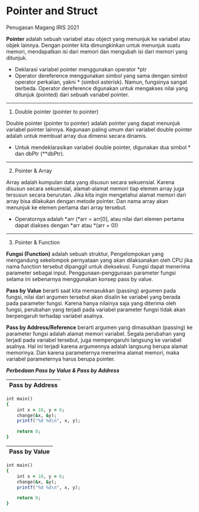 # Pointer and Struct
Penugasan Magang IRIS 2021

**Pointer** adalah sebuah variabel atau object yang menunjuk ke variabel atau objek lainnya. Dengan pointer kita dimungkinkan untuk menunjuk suatu memori, mendapatkan isi dari memori dan mengubah isi dari memori yang ditunjuk.
- Deklarasi variabel pointer menggunakan operator *ptr
- Operator dereference menggunakan simbol yang sama dengan simbol operator perkalian, yakni * (simbol asterisk). Namun, fungsinya sangat berbeda. Operator dereference digunakan untuk mengakses nilai yang ditunjuk (pointed) dari sebuah variabel pointer.
---------------------------------------

1. Double pointer (pointer to pointer)

Double pointer (pointer to pointer) adalah pointer yang dapat menunjuk variabel pointer lainnya. Kegunaan paling umum dari variabel double pointer adalah untuk membuat array dua dimensi secara dinamis.
- Untuk mendeklarasikan variabel double pointer, digunakan dua simbol * dan dbPtr (**dbPtr).  
--------------------------------------

2. Pointer & Array 

Array adalah kumpulan data yang disusun secara sekuensial. Karena disusun secara sekuensial, alamat-alamat memori tiap elemen array juga tersusun secara berurutan. Jika kita ingin mengetahui alamat memori dari array bisa dilakukan dengan metode pointer. Dan nama array akan menunjuk ke elemen pertama dari array tersebut.

- Operatornya adalah *arr (*arr = arr[0], atau nilai dari elemen pertama dapat diakses dengan *arr atau *(arr + 0))
-----------------------

3. Pointer & Function 

**Fungsi (Function)** adalah sebuah struktur, Pengelompokan yang mengandung sekelompok pernyataan yang akan dilaksanakan oleh CPU jika nama function tersebut dipanggil untuk dieksekusi. Fungsi dapat menerima parameter sebagai input. Penggunaan-penggunaan parameter fungsi selama ini sebenarnya menggunakan konsep pass by value. 

**Pass by Value** berarti saat kita memasukkan (passing) argumen pada fungsi, nilai dari argumen tersebut akan disalin ke variabel yang berada pada parameter fungsi. Karena hanya nilainya saja yang diterima oleh fungsi, perubahan yang terjadi pada variabel parameter fungsi tidak akan berpengaruh terhadap variabel asalnya.

**Pass by Address/Reference** berarti argumen yang dimasukkan (passing) ke parameter fungsi adalah alamat memori variabel. Segala perubahan yang terjadi pada variabel tersebut, juga mempengaruhi langsung ke variabel asalnya. Hal ini terjadi karena argumennya adalah langsung berupa alamat memorinya. Dan karena parameternya menerima alamat memori, maka variabel parameternya harus berupa pointer.

***Perbedaan Pass by Value & Pass by Address***

Pass by Address |
------------ |

```ruby
int main()
{
    int x = 10, y = 6;
    change(&x, &y);
    printf("%d %d\n", x, y);

    return 0;
}
```

Pass by Value |
------------ |
```ruby
int main()
{
    int x = 10, y = 6;
    change(&x, &y);
    printf("%d %d\n", x, y);

    return 0;
}
```


